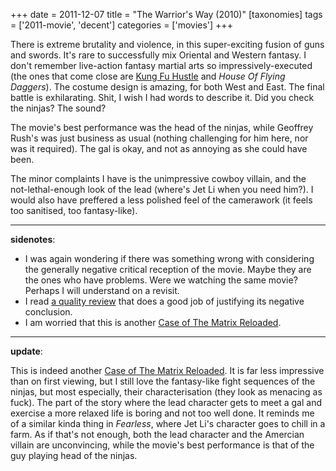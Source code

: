 +++
date = 2011-12-07
title = "The Warrior's Way (2010)"
[taxonomies]
tags = ['2011-movie', 'decent']
categories = ['movies']
+++

There is extreme brutality and violence, in this super-exciting fusion
of guns and swords. It's rare to successfully mix Oriental and Western
fantasy. I don't remember live-action fantasy martial arts so
impressively-executed (the ones that come close are [Kung Fu Hustle] and
*House Of Flying Daggers*). The costume design is amazing, for both West
and East. The final battle is exhilarating. Shit, I wish I had words to
describe it. Did you check the ninjas? The sound?

The movie's best performance was the head of the ninjas, while Geoffrey
Rush's was just business as usual (nothing challenging for him here,
nor was it required). The gal is okay, and not as annoying as she could
have been.

The minor complaints I have is the unimpressive cowboy villain, and the
not-lethal-enough look of the lead (where's Jet Li when you need him?).
I would also have preffered a less polished feel of the camerawork (it
feels too sanitised, too fantasy-like).

---

**sidenotes**:

-   I was again wondering if there was something wrong with considering
    the generally negative critical reception of the movie. Maybe they
    are the ones who have problems. Were we watching the same movie?
    Perhaps I will understand on a revisit.
-   I read [a quality review] that does a good job of justifying its
    negative conclusion.
-   I am worried that this is another [Case of The Matrix Reloaded].

---

**update**:

This is indeed another [Case of The Matrix Reloaded]. It is far less
impressive than on first viewing, but I still love the fantasy-like
fight sequences of the ninjas, but most especially, their
characterisation (they look as menacing as fuck). The part of the story
where the lead character gets to meet a gal and exercise a more relaxed
life is boring and not too well done. It reminds me of a similar kinda
thing in *Fearless*, where Jet Li's character goes to chill in a farm.
As if that's not enough, both the lead character and the Amercian
villain are unconvincing, while the movie's best performance is that of
the guy playing head of the ninjas.

  [Kung Fu Hustle]: http://tshepang.net/kung-fu-hustle-2004
  [a quality review]: http://www.screendaily.com/reviews/the-warriors-way/5021277.article
  [Case of The Matrix Reloaded]: http://tshepang.net/the-case-of-the-matrix-reloaded
